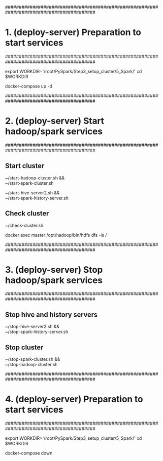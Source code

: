 
#########################################################################################
# 1. (deploy-server) Preparation to start services
#########################################################################################

export WORKDIR='/root/PySpark/Step3_setup_cluster/5_Spark/'
cd $WORKDIR

docker-compose up -d

#########################################################################################
# 2. (deploy-server) Start hadoop/spark services
#########################################################################################

## Start cluster
~/start-hadoop-cluster.sh && \
~/start-spark-cluster.sh

~/start-hive-server2.sh && \
~/start-spark-history-server.sh

## Check cluster
~/check-cluster.sh

docker exec master /opt/hadoop/bin/hdfs dfs -ls /


#########################################################################################
# 3. (deploy-server) Stop hadoop/spark services
#########################################################################################

## Stop hive and history servers
~/stop-hive-server2.sh && \
~/stop-spark-history-server.sh

## Stop cluster
~/stop-spark-cluster.sh && \
~/stop-hadoop-cluster.sh


#########################################################################################
# 4. (deploy-server) Preparation to start services
#########################################################################################

export WORKDIR='/root/PySpark/Step3_setup_cluster/5_Spark/'
cd $WORKDIR

docker-compose down